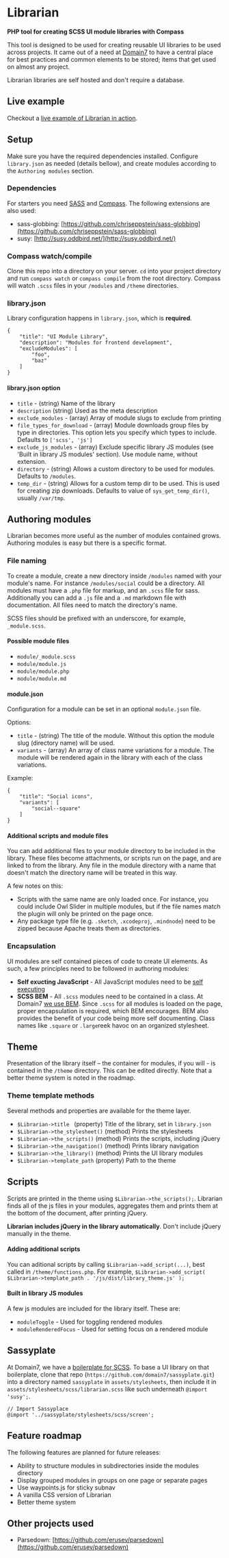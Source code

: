 # Librarian
**PHP tool for creating SCSS UI module libraries with Compass**

This tool is designed to be used for creating reusable UI libraries to be used across projects. It came out of a need at [Domain7](http://domain7.com) to have a central place for best practices and common elements to be stored; items that get used on almost any project.

Librarian libraries are self hosted and don't require a database.

## Live example
Checkout a [live example of Librarian in action](http://library.domain7.com).

## Setup
Make sure you have the required dependencies installed. Configure `library.json` as needed (details bellow), and create modules according to the `Authoring modules` section.

### Dependencies
For starters you need [SASS](http://sass-lang.com/) and [Compass](http://compass-style.org/).
The following extensions are also used:

* sass-globbing: [https://github.com/chriseppstein/sass-globbing](https://github.com/chriseppstein/sass-globbing)
* susy: [http://susy.oddbird.net/](http://susy.oddbird.net/)

### Compass watch/compile
Clone this repo into a directory on your server. `cd` into your project directory and run `compass watch` or `compass compile` from the root directory. Compass will watch `.scss` files in your `/modules` and `/theme` directories.

### library.json
Library configuration happens in `library.json`, which is **required**.

	{
		"title": "UI Module Library",
		"description": "Modules for frontend development",
		"excludeModules": [
			"foo",
			"baz"
		]
	}


#### library.json option

* `title` - (string) Name of the library
* `description` (string) Used as the meta description
* `exclude_modules` - (array) Array of module slugs to exclude from printing
* `file_types_for_download` - (array) Module downloads group files by type in directories. This option lets you specify which types to include. Defaults to `['scss', 'js']`
* `exclude_js_modules` - (array) Exclude specific library JS modules (see 'Built in library JS modules' section). Use module name, without extension.
* `directory` - (string) Allows a custom directory to be used for modules. Defaults to `/modules`.
* `temp_dir` - (string) Allows for a custom temp dir to be used. This is used for creating zip downloads. Defaults to value of `sys_get_temp_dir()`, usually `/var/tmp`.

## Authoring modules
Librarian becomes more useful as the number of modules contained grows. Authoring modules is easy but there is a specific format.

### File naming
To create a module, create a new directory inside `/modules` named with your module's name. For instance `/modules/social` could be a directory. All modules must have a `.php` file for markup, and an `.scss` file for sass. Additionally you can add a `.js` file and a `.md` markdown file with documentation. All files need to match the directory's name.

SCSS files should be prefixed with an underscore, for example, `_module.scss`.

#### Possible module files
* `module/_module.scss`
* `module/module.js`
* `module/module.php`
* `module/module.md`

#### module.json
Configuration for a module can be set in an optional `module.json` file.

Options:

* `title` - (string) The title of the module. Without this option the module slug (directory name) will be used.
* `variants` - (array) An array of class name variations for a module. The module will be rendered again in the library with each of the class variations.

Example:

```
{
	"title": "Social icons",
	"variants": [
		"social--square"
	]
}
```

#### Additional scripts and module files
You can add additional files to your module directory to be included in the library. These files become attachments, or scripts run on the page, and are linked to from the library. Any file in the module directory with a name that doesn't match the directory name will be treated in this way.

A few notes on this:

* Scripts with the same name are only loaded once. For instance, you could include Owl Slider in multiple modules, but if the file names match the plugin will only be printed on the page once.
* Any package type file (e.g. `.sketch`, `.xcodeproj`, `.mindnode`) need to be zipped because Apache treats them as directories.

### Encapsulation
UI modules are self contained pieces of code to create UI elements. As such, a few principles need to be followed in authoring modules:

* **Self exucting JavaScript**  - All JavaScript modules need to be [self executing](http://markdalgleish.com/2011/03/self-executing-anonymous-functions/)
* **SCSS BEM** - All `.scss` modules need to be contained in a class. At Domain7 [we use BEM](http://domain7.github.io/dev-wiki/css/#bem-+-smacss-prefixes). Since `.scss` for all modules is loaded on the page, proper encapsulation is required, which BEM encourages. BEM also provides the benefit of your code being more self documenting. Class names like `.square` or `.large`reek havoc on an organized stylesheet.

## Theme
Presentation of the library itself – the container for modules, if you will - is contained in the `/theme` directory. This can be edited directly. Note that a better theme system is noted in the roadmap.

### Theme template methods
Several methods and properties are available for the theme layer.

* `$Librarian->title ` (property) Title of the library, set in `library.json`
* `$Librarian->the_stylesheet()` (method) Prints the stylesheets
* `$Librarian->the_scripts()` (method) Prints the scripts, including jQuery
* `$Librarian->the_navigation()` (method) Prints library navigation
* `$Librarian->the_library()` (method) Prints the UI library modules
* `$Librarian->template_path` (property) Path to the theme

## Scripts
Scripts are printed in the theme using `$Librarian->the_scripts();`. Librarian finds all of the js files in your modules, aggregates them and prints them at the bottom of the document, after printing jQuery.

**Librarian includes jQuery in the library automatically**. Don't include jQuery manually in the theme.

#### Adding additional scripts
You can aditional scripts by calling `$Librarian->add_script(...)`, best called in `/theme/functions.php`. For example, `$Librarian->add_script( $Librarian->template_path . '/js/dist/library_theme.js' );`

#### Built in library JS modules
A few js modules are included for the library itself. These are:

* `moduleToggle` - Used for toggling rendered modules
* `moduleRenderedFocus` - Used for setting focus on a rendered module

## Sassyplate
At Domain7, we have a [boilerplate for SCSS](http://github.com/domain7/sassyplate). To base a UI library on that boilerplate, clone that repo (`https://github.com/domain7/sassyplate.git`) into a directory named `sassyplate` in `assets/stylesheets`, then include it in `assets/stylesheets/scss/librarian.scss` like such underneath `@import 'susy';`.

	// Import Sassyplace
	@import '../sassyplate/stylesheets/scss/screen';

## Feature roadmap
The following features are planned for future releases:

* Ability to structure modules in subdirectories inside the modules directory
* Display grouped modules in groups on one page or separate pages
* Use waypoints.js for sticky subnav
* A vanilla CSS version of Librarian
* Better theme system

## Other projects used
* Parsedown: [https://github.com/erusev/parsedown](https://github.com/erusev/parsedown)
